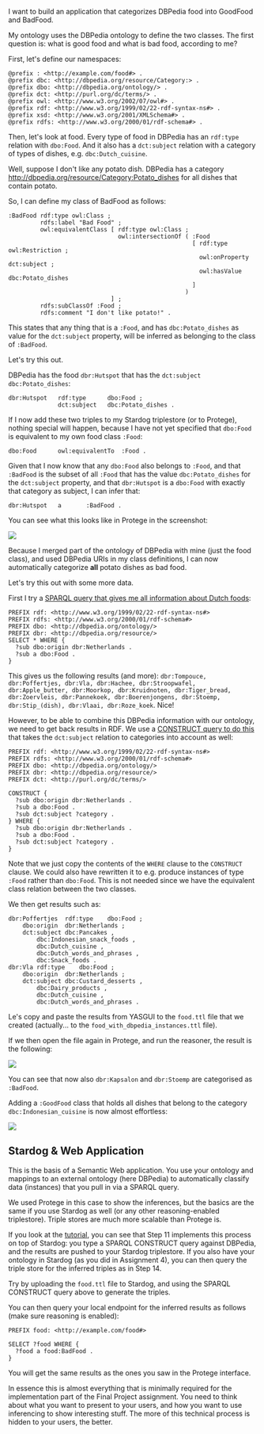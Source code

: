 I want to build an application that categorizes DBPedia food into GoodFood and BadFood.

My ontology uses the DBPedia ontology to define the two classes. The first question is: what is good food and what is bad food, according to me?

First, let's define our namespaces:

```
@prefix : <http://example.com/food#> .
@prefix dbc: <http://dbpedia.org/resource/Category:> .
@prefix dbo: <http://dbpedia.org/ontology/> .
@prefix dct: <http://purl.org/dc/terms/> .
@prefix owl: <http://www.w3.org/2002/07/owl#> .
@prefix rdf: <http://www.w3.org/1999/02/22-rdf-syntax-ns#> .
@prefix xsd: <http://www.w3.org/2001/XMLSchema#> .
@prefix rdfs: <http://www.w3.org/2000/01/rdf-schema#> .
```

Then, let's look at food. Every type of food in DBPedia has an `rdf:type` relation with `dbo:Food`. And it also has a `dct:subject` relation with a category of types of dishes, e.g. `dbc:Dutch_cuisine`.

Well, suppose I don't like any potato dish. DBPedia has a category <http://dbpedia.org/resource/Category:Potato_dishes> for all dishes that contain potato.

So, I can define my class of BadFood as follows:

```
:BadFood rdf:type owl:Class ;
         rdfs:label "Bad Food" ;
         owl:equivalentClass [ rdf:type owl:Class ;
                               owl:intersectionOf ( :Food
                                                    [ rdf:type owl:Restriction ;
                                                      owl:onProperty dct:subject ;
                                                      owl:hasValue dbc:Potato_dishes
                                                    ]
                                                  )
                             ] ;
         rdfs:subClassOf :Food ;
         rdfs:comment "I don't like potato!" .
```

This states that any thing that is a `:Food`, and has `dbc:Potato_dishes` as value for the `dct:subject` property, will be inferred as belonging to the class of `:BadFood`.

Let's try this out.

DBPedia has the food `dbr:Hutspot` that has the `dct:subject` `dbc:Potato_dishes`:

```
dbr:Hutspot   rdf:type      dbo:Food ;
              dct:subject   dbc:Potato_dishes .
```

If I now add these two triples to my Stardog triplestore (or to Protege), nothing special will happen, because I have not yet specified that `dbo:Food` is equivalent to my own food class `:Food`:

```
dbo:Food      owl:equivalentTo  :Food .
```

Given that I now know that any `dbo:Food` also belongs to `:Food`, and that `:BadFood` is the subset of all `:Food` that has the value `dbc:Potato_dishes` for the `dct:subject` property, and that `dbr:Hutspot` is a `dbo:Food` with exactly that category as subject, I can infer that:

```
dbr:Hutspot   a       :BadFood .
```

You can see what this looks like in Protege in the screenshot:

![](./screenshot1.png)

Because I merged part of the ontology of DBPedia with mine (just the food class), and used DBPedia URIs in my class definitions, I can now automatically categorize **all** potato dishes as bad food.

Let's try this out with some more data.

First I try a [SPARQL query that gives me all information about Dutch foods](http://yasgui.org/short/4kI4Lw1el):

```
PREFIX rdf: <http://www.w3.org/1999/02/22-rdf-syntax-ns#>
PREFIX rdfs: <http://www.w3.org/2000/01/rdf-schema#>
PREFIX dbo: <http://dbpedia.org/ontology/>
PREFIX dbr: <http://dbpedia.org/resource/>
SELECT * WHERE {
  ?sub dbo:origin dbr:Netherlands .
  ?sub a dbo:Food .
}
```

This gives us the following results (and more): `dbr:Tompouce, dbr:Poffertjes, dbr:Vla, dbr:Hachee, dbr:Stroopwafel, dbr:Apple_butter, dbr:Moorkop, dbr:Kruidnoten, dbr:Tiger_bread, dbr:Zoervleis, dbr:Pannekoek, dbr:Boerenjongens, dbr:Stoemp, dbr:Stip_(dish), dbr:Vlaai, dbr:Roze_koek`. Nice!

However, to be able to combine this DBPedia information with our ontology, we need to get back results in RDF. We use a [CONSTRUCT query to do this](http://yasgui.org/short/VJhf5D1xe) that takes the `dct:subject` relation to categories into account as well:

```
PREFIX rdf: <http://www.w3.org/1999/02/22-rdf-syntax-ns#>
PREFIX rdfs: <http://www.w3.org/2000/01/rdf-schema#>
PREFIX dbo: <http://dbpedia.org/ontology/>
PREFIX dbr: <http://dbpedia.org/resource/>
PREFIX dct: <http://purl.org/dc/terms/>

CONSTRUCT {  
  ?sub dbo:origin dbr:Netherlands .
  ?sub a dbo:Food .
  ?sub dct:subject ?category .
} WHERE {
  ?sub dbo:origin dbr:Netherlands .
  ?sub a dbo:Food .
  ?sub dct:subject ?category .
}
```

Note that we just copy the contents of the `WHERE` clause to the `CONSTRUCT` clause. We could also have rewritten it to e.g. produce instances of type `:Food` rather than `dbo:Food`. This is not needed since we have the equivalent class relation between the two classes.

We then get results such as:

```
dbr:Poffertjes	rdf:type	dbo:Food ;
	dbo:origin	dbr:Netherlands ;
	dct:subject	dbc:Pancakes ,
		dbc:Indonesian_snack_foods ,
		dbc:Dutch_cuisine ,
		dbc:Dutch_words_and_phrases ,
		dbc:Snack_foods .
dbr:Vla	rdf:type	dbo:Food ;
	dbo:origin	dbr:Netherlands ;
	dct:subject	dbc:Custard_desserts ,
		dbc:Dairy_products ,
		dbc:Dutch_cuisine ,
		dbc:Dutch_words_and_phrases .
```

Le's copy and paste the results from YASGUI to the `food.ttl` file that we created (actually... to the `food_with_dbpedia_instances.ttl` file).

If we then open the file again in Protege, and run the reasoner, the result is the following:

![](./screenshot2.png)

You can see that now also `dbr:Kapsalon` and `dbr:Stoemp` are categorised as `:BadFood`.

Adding a `:GoodFood` class that holds all dishes that belong to the category `dbc:Indonesian_cuisine` is now almost effortless:

![](./screenshot3.png)

## Stardog & Web Application

This is the basis of a Semantic Web application. You use your ontology and mappings to an external ontology (here DBPedia) to automatically classify data (instances) that you pull in via a SPARQL query.

We used Protege in this case to show the inferences, but the basics are the same if you use Stardog as well (or any other reasoning-enabled triplestore). Triple stores are much more scalable than Protege is.

If you look at the [tutorial](https://github.com/RinkeHoekstra/sw2015-tutorial.git), you can see that Step 11 implements this process on top of Stardog: you type a SPARQL CONSTRUCT query against DBPedia, and the results are pushed to your Stardog triplestore. If you also have your ontology in Stardog (as you did in Assignment 4), you can then query the triple store for the inferred triples as in Step 14.

Try by uploading the `food.ttl` file to Stardog, and using the SPARQL CONSTRUCT query above to generate the triples.

You can then query your local endpoint for the inferred results as follows (make sure reasoning is enabled):

```
PREFIX food: <http://example.com/food#>

SELECT ?food WHERE {
  ?food a food:BadFood .
}
```

You will get the same results as the ones you saw in the Protege interface.

In essence this is almost everything that is minimally required for the implementation part of the Final Project assignment. You need to think about what you want to present to your users, and how you want to use inferencing to show interesting stuff. The more of this technical process is hidden to your users, the better.
